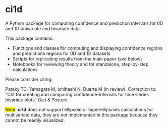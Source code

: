 # ci1d
A Python package for computing confidence and prediction intervals for 0D and 1D univariate and bivariate data.

This package contains:

* Functions and classes for computing and displaying confidence regions and predictions regions for 0D and 1D datasets
* Scripts for replicating results from the main paper (see below)
* Notebooks for reviewing theory and for standalone, step-by-step calculations

Please consider citing:

Pataky TC, Yamagata M, Ichihashi N, Duarte M (in review). Correction to: "CI2 for creating and comparing confidence-intervals for time-series bivariate plots" Gait & Posture.


<mark>Note</mark>: **ci1d** does not support ellipsoid or hyperellipsoids calculations for multivariate data, they are not implemented in this package because they cannot be readily visualized.